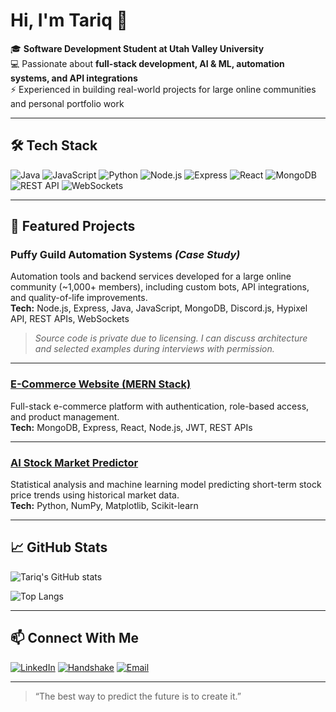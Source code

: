 # Hi, I'm Tariq 👋

🎓 **Software Development Student at Utah Valley University**  
💻 Passionate about **full-stack development, AI & ML, automation systems, and API integrations**  
⚡ Experienced in building real-world projects for large online communities and personal portfolio work

---

## 🛠 Tech Stack
![Java](https://img.shields.io/badge/Java-orange?style=flat&logo=java)
![JavaScript](https://img.shields.io/badge/JavaScript-yellow?style=flat&logo=javascript)
![Python](https://img.shields.io/badge/Python-blue?style=flat&logo=python)
![Node.js](https://img.shields.io/badge/Node.js-green?style=flat&logo=node.js)
![Express](https://img.shields.io/badge/Express-lightgrey?style=flat&logo=express)
![React](https://img.shields.io/badge/React-blue?style=flat&logo=react)
![MongoDB](https://img.shields.io/badge/MongoDB-brightgreen?style=flat&logo=mongodb)
![REST API](https://img.shields.io/badge/REST%20API-black?style=flat&logo=api)
![WebSockets](https://img.shields.io/badge/WebSockets-purple?style=flat&logo=socket.io)

---

## 📌 Featured Projects

### Puffy Guild Automation Systems *(Case Study)*
Automation tools and backend services developed for a large online community (~1,000+ members), including custom bots, API integrations, and quality-of-life improvements.  
**Tech:** Node.js, Express, Java, JavaScript, MongoDB, Discord.js, Hypixel API, REST APIs, WebSockets  
> *Source code is private due to licensing. I can discuss architecture and selected examples during interviews with permission.*

---

### [E-Commerce Website (MERN Stack)](https://github.com/tariq-pjetrovic/CompSciIA)
Full-stack e-commerce platform with authentication, role-based access, and product management.  
**Tech:** MongoDB, Express, React, Node.js, JWT, REST APIs

---

### [AI Stock Market Predictor](https://github.com/tariq-pjetrovic/MathIAStockPredictor)
Statistical analysis and machine learning model predicting short-term stock price trends using historical market data.  
**Tech:** Python, NumPy, Matplotlib, Scikit-learn

---

## 📈 GitHub Stats
![Tariq's GitHub stats](https://github-readme-stats-git-main-tariq-pjetrovics-projects.vercel.app/api?username=tariq-pjetrovic&show_icons=true&theme=tokyonight&count_private=true&include_all_commits=true)

![Top Langs](https://github-readme-stats-git-main-tariq-pjetrovics-projects.vercel.app/api/top-langs/?username=tariq-pjetrovic&layout=compact&theme=tokyonight)


---

## 📫 Connect With Me
[![LinkedIn](https://img.shields.io/badge/LinkedIn-blue?style=flat&logo=linkedin)](https://www.linkedin.com/in/your-link)
[![Handshake](https://img.shields.io/badge/Handshake-orange?style=flat)](https://uvu.joinhandshake.com/profiles/mcc2es)
[![Email](https://img.shields.io/badge/Email-white?style=flat&logo=gmail)](mailto:tariqpjetrovic@gmail.com)

---
> “The best way to predict the future is to create it.”
